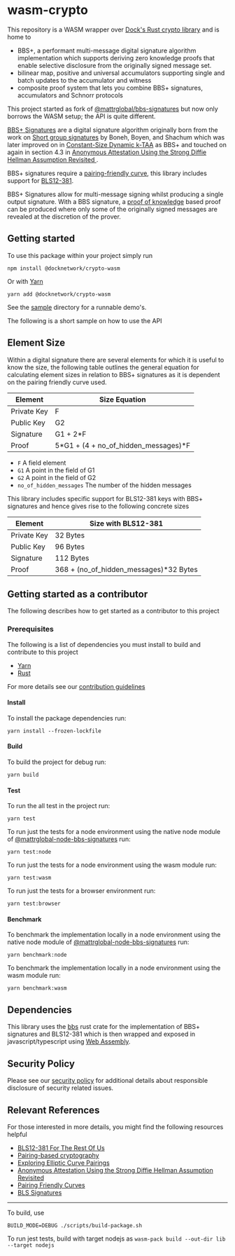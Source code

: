 # wasm-crypto


This repository is a WASM wrapper over [Dock's Rust crypto library](https://github.com/docknetwork/crypto) and is home to 
- BBS+, a performant multi-message digital signature algorithm implementation which supports
deriving zero knowledge proofs that enable selective disclosure from the originally signed message set.
- bilinear map, positive and universal accumulators supporting single and batch updates to the accumulator and witness
- composite proof system that lets you combine BBS+ signatures, accumulators and Schnorr protocols

This project started as fork of [@mattrglobal/bbs-signatures](https://github.com/mattrglobal/bbs-signatures) but now only borrows the WASM setup; the API is quite different.

[BBS+ Signatures](https://github.com/mattrglobal/bbs-signatures-spec) are a digital signature algorithm originally born from the work on
[Short group signatures](https://crypto.stanford.edu/~xb/crypto04a/groupsigs.pdf) by Boneh, Boyen, and Shachum which was
later improved on in [Constant-Size Dynamic k-TAA](http://web.cs.iastate.edu/~wzhang/teach-552/ReadingList/552-14.pdf)
as BBS+ and touched on again in section 4.3 in
[Anonymous Attestation Using the Strong Diffie Hellman Assumption Revisited ](https://www.researchgate.net/publication/306347781_Anonymous_Attestation_Using_the_Strong_Diffie_Hellman_Assumption_Revisited).

BBS+ signatures require a
[pairing-friendly curve](https://tools.ietf.org/html/draft-irtf-cfrg-pairing-friendly-curves-03), this library includes
support for [BLS12-381](https://tools.ietf.org/html/draft-irtf-cfrg-pairing-friendly-curves-03#section-2.4).

BBS+ Signatures allow for multi-message signing whilst producing a single output signature. With a BBS signature, a
[proof of knowledge](https://en.wikipedia.org/wiki/Proof_of_knowledge) based proof can be produced where only some of
the originally signed messages are revealed at the discretion of the prover.

## Getting started

To use this package within your project simply run

```
npm install @docknetwork/crypto-wasm
```

Or with [Yarn](https://yarnpkg.com/)

```
yarn add @docknetwork/crypto-wasm
```

See the [sample](./sample) directory for a runnable demo's.

The following is a short sample on how to use the API

## Element Size

Within a digital signature there are several elements for which it is useful to know the size, the following table
outlines the general equation for calculating element sizes in relation to BBS+ signatures as it is dependent on the
pairing friendly curve used.

| Element     | Size Equation                        |
| ----------- | ------------------------------------ |
| Private Key | F                                    |
| Public Key  | G2                                   |
| Signature   | G1 + 2\*F                            |
| Proof       | 5*G1 + (4 + no_of_hidden_messages)*F |

- `F` A field element
- `G1` A point in the field of G1
- `G2` A point in the field of G2
- `no_of_hidden_messages` The number of the hidden messages

This library includes specific support for BLS12-381 keys with BBS+ signatures and hence gives rise to the following
concrete sizes

| Element     | Size with BLS12-381                     |
| ----------- | --------------------------------------- |
| Private Key | 32 Bytes                                |
| Public Key  | 96 Bytes                                |
| Signature   | 112 Bytes                               |
| Proof       | 368 + (no_of_hidden_messages)\*32 Bytes |

## Getting started as a contributor

The following describes how to get started as a contributor to this project

### Prerequisites

The following is a list of dependencies you must install to build and contribute to this project

- [Yarn](https://yarnpkg.com/)
- [Rust](https://www.rust-lang.org/)

For more details see our [contribution guidelines](./docs/CONTRIBUTING.md)

#### Install

To install the package dependencies run:

```
yarn install --frozen-lockfile
```

#### Build

To build the project for debug run:

```
yarn build
```

#### Test

To run the all test in the project run:

```
yarn test
```

To run just the tests for a node environment using the native node module of [@mattrglobal-node-bbs-signatures](https://github.com/mattrglobal/node-bbs-signatures) run:

```
yarn test:node
```

To run just the tests for a node environment using the wasm module run:

```
yarn test:wasm
```

To run just the tests for a browser environment run:

```
yarn test:browser
```

#### Benchmark

To benchmark the implementation locally in a node environment using the native node module of [@mattrglobal-node-bbs-signatures](https://github.com/mattrglobal/node-bbs-signatures) run:

```
yarn benchmark:node
```

To benchmark the implementation locally in a node environment using the wasm module run:

```
yarn benchmark:wasm
```

## Dependencies

This library uses the [bbs](https://crates.io/crates/bbs) rust crate for the implementation of BBS+ signatures and
BLS12-381 which is then wrapped and exposed in javascript/typescript using [Web Assembly](https://webassembly.org/).

## Security Policy

Please see our [security policy](./SECURITY.md) for additional details about responsible disclosure of security related issues.

## Relevant References

For those interested in more details, you might find the following resources helpful

- [BLS12-381 For The Rest Of Us](https://hackmd.io/@benjaminion/bls12-381)
- [Pairing-based cryptography](https://en.wikipedia.org/wiki/Pairing-based_cryptography)
- [Exploring Elliptic Curve Pairings](https://vitalik.ca/general/2017/01/14/exploring_ecp.html)
- [Anonymous Attestation Using the Strong Diffie Hellman Assumption Revisited](https://www.researchgate.net/publication/306347781_Anonymous_Attestation_Using_the_Strong_Diffie_Hellman_Assumption_Revisited)
- [Pairing Friendly Curves](https://tools.ietf.org/html/draft-irtf-cfrg-pairing-friendly-curves-01)
- [BLS Signatures](https://tools.ietf.org/html/draft-irtf-cfrg-bls-signature-02)

---


To build, use
```
BUILD_MODE=DEBUG ./scripts/build-package.sh 
```

To run jest tests, build with target nodejs as `wasm-pack build --out-dir lib --target nodejs` 
